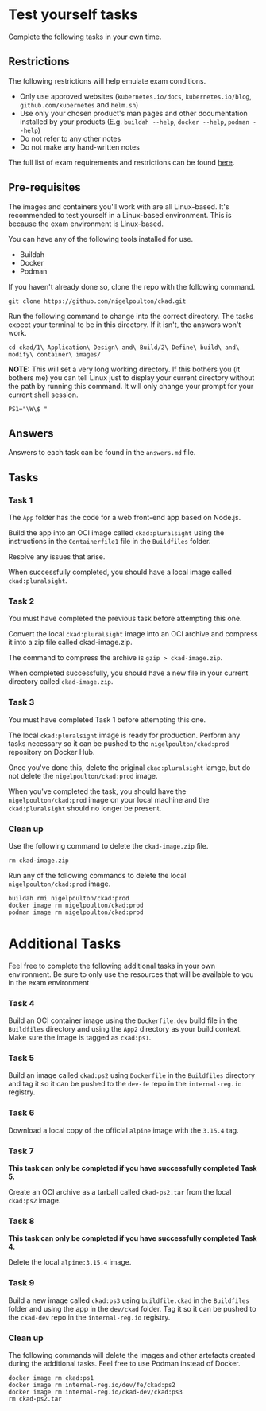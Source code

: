 # Test yourself tasks

Complete the following tasks in your own time.

## Restrictions

The following restrictions will help emulate exam conditions.

- Only use approved websites (`kubernetes.io/docs`, `kubernetes.io/blog`, `github.com/kubernetes` and `helm.sh`)
- Use only your chosen product's man pages and other documentation installed by your products (E.g. `buildah --help`, `docker --help`, `podman --help`)
- Do not refer to any other notes
- Do not make any hand-written notes

The full list of exam requirements and restrictions can be found [here](https://docs.linuxfoundation.org/tc-docs/certification/lf-handbook2/exam-rules-and-policies).

## Pre-requisites

The images and containers you'll work with are all Linux-based. It's recommended to test yourself in a Linux-based environment. This is because the exam environment is Linux-based.

You can have any of the following tools installed for use.

- Buildah
- Docker
- Podman

If you haven't already done so, clone the repo with the following command.

```
git clone https://github.com/nigelpoulton/ckad.git
```

Run the following command to change into the correct directory. The tasks expect your terminal to be in this directory. If it isn't, the answers won't work.

```
cd ckad/1\ Application\ Design\ and\ Build/2\ Define\ build\ and\ modify\ container\ images/
```

**NOTE:** This will set a very long working directory. If this bothers you (it bothers me) you can tell Linux just to display your current directory without the path by running this command. It will only change your prompt for your current shell session.

```
PS1="\W\$ "
```

## Answers

Answers to each task can be found in the `answers.md` file.

## Tasks

### Task 1

The `App` folder has the code for a web front-end app based on Node.js.

Build the app into an OCI image called `ckad:pluralsight` using the instructions in the `Containerfile1` file in the `Buildfiles` folder.

Resolve any issues that arise.

When successfully completed, you should have a local image called `ckad:pluralsight`.

### Task 2

You must have completed the previous task before attempting this one.

Convert the local `ckad:pluralsight` image into an OCI archive and compress it into a zip file called ckad-image.zip. 

The command to compress the archive is `gzip > ckad-image.zip`.

When completed successfully, you should have a new file in your current directory called `ckad-image.zip`.

### Task 3

You must have completed Task 1 before attempting this one.

The local `ckad:pluralsight` image is ready for production. Perform any tasks necessary so it can be pushed to the `nigelpoulton/ckad:prod` repository on Docker Hub.

Once you've done this, delete the original `ckad:pluralsight` iamge, but do not delete the `nigelpoulton/ckad:prod` image.

When you've completed the task, you should have the `nigelpoulton/ckad:prod` image on your local machine and the `ckad:pluralsight` should no longer be present.

### Clean up

Use the following command to delete the `ckad-image.zip` file.

```
rm ckad-image.zip
```

Run any of the following commands to delete the local `nigelpoulton/ckad:prod` image.

```
buildah rmi nigelpoulton/ckad:prod
docker image rm nigelpoulton/ckad:prod
podman image rm nigelpoulton/ckad:prod
```


# Additional Tasks

Feel free to complete the following additional tasks in your own environment. Be sure to only use the resources that will be available to you in the exam environment

### Task 4

Build an OCI container image using the `Dockerfile.dev` build file in the `Buildfiles` directory and using the `App2` directory as your build context. Make sure the image is tagged as `ckad:ps1`.

### Task 5

Build an image called `ckad:ps2` using `Dockerfile` in the `Buildfiles` directory and tag it so it can be pushed to the `dev-fe` repo in the `internal-reg.io` registry.

### Task 6

Download a local copy of the official `alpine` image with the `3.15.4` tag.

### Task 7

**This task can only be completed if you have successfully completed Task 5.**

Create an OCI archive as a tarball called `ckad-ps2.tar` from the local `ckad:ps2` image.

### Task 8

**This task can only be completed if you have successfully completed Task 4.**

Delete the local `alpine:3.15.4` image.

### Task 9

Build a new image called `ckad:ps3` using `buildfile.ckad` in the `Buildfiles` folder and using the app in the `dev/ckad` folder. Tag it so it can be pushed to the `ckad-dev` repo in the `internal-reg.io` registry.

### Clean up

The following commands will delete the images and other artefacts created during the additional tasks. Feel free to use Podman instead of Docker.

```
docker image rm ckad:ps1
docker image rm internal-reg.io/dev/fe/ckad:ps2
docker image rm internal-reg.io/ckad-dev/ckad:ps3
rm ckad-ps2.tar
```
